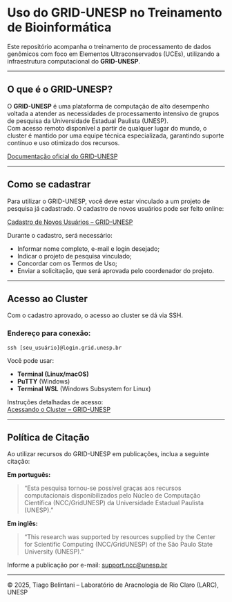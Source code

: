 
#  Uso do GRID-UNESP no Treinamento de Bioinformática

Este repositório acompanha o treinamento de processamento de dados genômicos com foco em Elementos Ultraconservados (UCEs), utilizando a infraestrutura computacional do **GRID-UNESP**.

---

##  O que é o GRID-UNESP?

O **GRID-UNESP** é uma plataforma de computação de alto desempenho voltada a atender as necessidades de processamento intensivo de grupos de pesquisa da Universidade Estadual Paulista (UNESP).  
Com acesso remoto disponível a partir de qualquer lugar do mundo, o cluster é mantido por uma equipe técnica especializada, garantindo suporte contínuo e uso otimizado dos recursos.

[Documentação oficial do GRID-UNESP](https://www.ncc.unesp.br/gridunesp/docs/v2/index.html)

---

##  Como se cadastrar

Para utilizar o GRID-UNESP, você deve estar vinculado a um projeto de pesquisa já cadastrado. O cadastro de novos usuários pode ser feito online:

 [Cadastro de Novos Usuários – GRID-UNESP](https://www.ncc.unesp.br/gridunesp/docs/v2/cadastro.html#cadastro-de-novos-usuarios)

Durante o cadastro, será necessário:
- Informar nome completo, e-mail e login desejado;
- Indicar o projeto de pesquisa vinculado;
- Concordar com os Termos de Uso;
- Enviar a solicitação, que será aprovada pelo coordenador do projeto.

---

##  Acesso ao Cluster

Com o cadastro aprovado, o acesso ao cluster se dá via SSH.

### Endereço para conexão:

```
ssh [seu_usuário]@login.grid.unesp.br
```

Você pode usar:
- **Terminal (Linux/macOS)**
- **PuTTY** (Windows)
- **Terminal WSL** (Windows Subsystem for Linux)

 Instruções detalhadas de acesso:  
 [Acessando o Cluster – GRID-UNESP](https://www.ncc.unesp.br/gridunesp/docs/v2/manual/01_acessando_o_cluster.html)

---

##  Política de Citação

Ao utilizar recursos do GRID-UNESP em publicações, inclua a seguinte citação:

**Em português:**

> “Esta pesquisa tornou-se possível graças aos recursos computacionais disponibilizados pelo Núcleo de Computação Científica (NCC/GridUNESP) da Universidade Estadual Paulista (UNESP).”

**Em inglês:**

> “This research was supported by resources supplied by the Center for Scientific Computing (NCC/GridUNESP) of the São Paulo State University (UNESP).”

Informe a publicação por e-mail: [support.ncc@unesp.br](mailto:support.ncc@unesp.br)

---

© 2025, Tiago Belintani – Laboratório de Aracnologia de Rio Claro (LARC), UNESP
